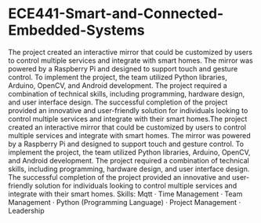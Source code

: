 # ECE441-Smart-and-Connected-Embedded-Systems
The project created an interactive mirror that could be customized by users to control multiple services and integrate with smart homes. The mirror was powered by a Raspberry Pi and designed to support touch and gesture control. To implement the project, the team utilized Python libraries, Arduino, OpenCV, and Android development. The project required a combination of technical skills, including programming, hardware design, and user interface design. The successful completion of the project provided an innovative and user-friendly solution for individuals looking to control multiple services and integrate with their smart homes.The project created an interactive mirror that could be customized by users to control multiple services and integrate with smart homes. The mirror was powered by a Raspberry Pi and designed to support touch and gesture control. To implement the project, the team utilized Python libraries, Arduino, OpenCV, and Android development. The project required a combination of technical skills, including programming, hardware design, and user interface design. The successful completion of the project provided an innovative and user-friendly solution for individuals looking to control multiple services and integrate with their smart homes.
Skills: Mqtt · Time Management · Team Management · Python (Programming Language) · Project Management · Leadership
